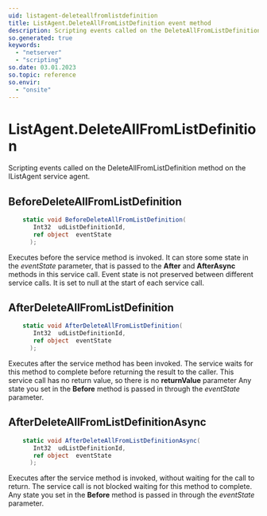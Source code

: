```yaml
---
uid: listagent-deleteallfromlistdefinition
title: ListAgent.DeleteAllFromListDefinition event method
description: Scripting events called on the DeleteAllFromListDefinition method on the ListAgent service agent.
so.generated: true
keywords:
  - "netserver"
  - "scripting"
so.date: 03.01.2023
so.topic: reference
so.envir:
  - "onsite"
---
```

# ListAgent.DeleteAllFromListDefinition

Scripting events called on the <see cref='M:SuperOffice.CRM.Services.IListAgent.DeleteAllFromListDefinition'>DeleteAllFromListDefinition</see> method on the <see cref='IListAgent'>IListAgent</see>  service agent.

## BeforeDeleteAllFromListDefinition
```cs
    static void BeforeDeleteAllFromListDefinition(
       Int32  udListDefinitionId,
       ref object  eventState
      );
```
Executes before the service method is invoked.
It can store some state in the *eventState* parameter, that is passed to the **After** and **AfterAsync** methods in this service call.
Event state is not preserved between different service calls. It is set to null at the start of each service call.
## AfterDeleteAllFromListDefinition
```cs
    static void AfterDeleteAllFromListDefinition(
       Int32  udListDefinitionId,
       ref object  eventState
      );
```
Executes after the service method has been invoked. The service waits for this method to complete before returning the result to the caller.
This service call has no return value, so there is no **returnValue** parameter
Any state you set in the **Before** method is passed in through the *eventState* parameter.
## AfterDeleteAllFromListDefinitionAsync
```cs
    static void AfterDeleteAllFromListDefinitionAsync(
       Int32  udListDefinitionId,
       ref object  eventState
      );
```
Executes after the service method is invoked, without waiting for the call to return.
The service call is not blocked waiting for this method to complete.
Any state you set in the **Before** method is passed in through the *eventState* parameter.

